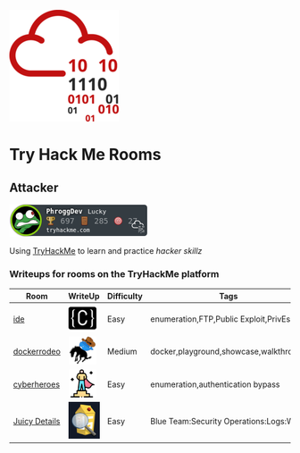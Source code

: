 ![THM_Rooms](imgs/tryhackmelogo.png)
# Try Hack Me Rooms

## Attacker
<!-- ![tryhackme stats](https://tryhackme-badges.s3.amazonaws.com/PhroggDev.png) not updated properly? -->
![tryhackme stats](https://github.com/PhroggDev/THM_Rooms/raw/master/assets/thm_propic.png)

 Using [TryHackMe](https://tryhackme.com) to learn and practice *hacker skillz*

### Writeups for rooms on the TryHackMe platform  
| Room | WriteUp | Difficulty | Tags |  
| ---- | ------- | ---------- | ---- |
| [ide](https://tryhackme.com/room/ide) | [![ide room logo](/imgs/ide_room_logo-50x50.png)](ide/README.md) | Easy | enumeration,FTP,Public Exploit,PrivEsc |
| [dockerrodeo](https://tryhackme.com/room/dockerrodeo) | [![The Docker Rodeo](imgs/dockerrodeo_room_logo-50x50.png)](dockerrodeo/README.md) | Medium | docker,playground,showcase,walkthrough |
| [cyberheroes](https://tryhackme.com/room/cyberheroes) | [![CyberHeroes](/imgs/cyberheroes_room_logo-50x50.png)](cyberheroes/README.md) | Easy | enumeration,authentication bypass |
| [Juicy Details](https://tryhackme.com/room/juicydetails) | [![juicydetails room logo](/imgs/juicydetailsRoomLogo.png)](juicydetails/README.md) | Easy | Blue Team:Security Operations:Logs:Web |
